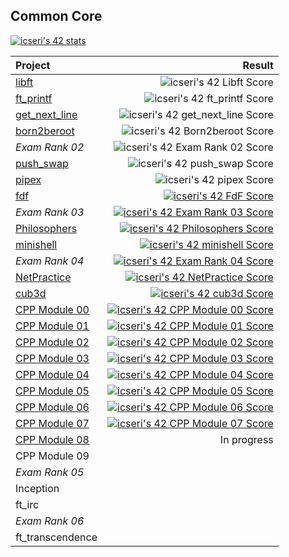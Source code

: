 ## Common Core

[![icseri's 42 stats](https://badge.nimon.fr/api/v2/clwhwslon104101rz9ciwa3r4/stats?cursusId=21&coalitionId=251)](https://github.com/cseriildi/42Vienna/tree/main/common_core)

| Project 			| Result |
|:------------------|-------:|
| [libft](./libft/)| ![icseri's 42 Libft Score](https://badge.nimon.fr/api/v2/clwhwslon104101rz9ciwa3r4/project/3623620)|
| [ft_printf](./ft_printf/)| ![icseri's 42 ft_printf Score](https://badge.nimon.fr/api/v2/clwhwslon104101rz9ciwa3r4/project/3637157)|
| [get_next_line](./get_next_line/)| ![icseri's 42 get_next_line Score](https://badge.nimon.fr/api/v2/clwhwslon104101rz9ciwa3r4/project/3637162)|
| [born2beroot](./born2beroot/)| ![icseri's 42 Born2beroot Score](https://badge.nimon.fr/api/v2/clwhwslon104101rz9ciwa3r4/project/3637163)|
| *Exam Rank 02* |![icseri's 42 Exam Rank 02 Score](https://badge.nimon.fr/api/v2/clwhwslon104101rz9ciwa3r4/project/3657688)|
| [push_swap](./push_swap/)| ![icseri's 42 push_swap Score](https://badge.nimon.fr/api/v2/clwhwslon104101rz9ciwa3r4/project/3658828)|
| [pipex](./pipex/)| ![icseri's 42 pipex Score](https://badge.nimon.fr/api/v2/clwhwslon104101rz9ciwa3r4/project/3658883)|
| [fdf](./fdf/)|[![icseri's 42 FdF Score](https://badge.nimon.fr/api/v2/clwhwslon104101rz9ciwa3r4/project/3702420)](https://github.com/Nimon77/badge42)|
| *Exam Rank 03*	|[![icseri's 42 Exam Rank 03 Score](https://badge.nimon.fr/api/v2/clwhwslon104101rz9ciwa3r4/project/3717815)](https://github.com/Nimon77/badge42)|
| [Philosophers](./philosophers/) |[![icseri's 42 Philosophers Score](https://badge.nimon.fr/api/v2/clwhwslon104101rz9ciwa3r4/project/3720145)](https://github.com/Nimon77/badge42)|
| [minishell](./minishell/) |[![icseri's 42 minishell Score](https://badge.nimon.fr/api/v2/clwhwslon104101rz9ciwa3r4/project/3720151)](https://github.com/Nimon77/badge42)|
| *Exam Rank 04*	| [![icseri's 42 Exam Rank 04 Score](https://badge.nimon.fr/api/v2/clwhwslon104101rz9ciwa3r4/project/4023687)](https://github.com/Nimon77/badge42) |
| [NetPractice](./netpractice/)	| [![icseri's 42 NetPractice Score](https://badge.nimon.fr/api/v2/clwhwslon104101rz9ciwa3r4/project/4032718)](https://github.com/Nimon77/badge42) |
| [cub3d](./cub3d/)		| [![icseri's 42 cub3d Score](https://badge.nimon.fr/api/v2/clwhwslon104101rz9ciwa3r4/project/4032719)](https://github.com/Nimon77/badge42) |
| [CPP Module 00](./CPP_Modules/cpp00/) | [![icseri's 42 CPP Module 00 Score](https://badge.nimon.fr/api/v2/clwhwslon104101rz9ciwa3r4/project/4032715)](https://github.com/Nimon77/badge42) |
| [CPP Module 01](./CPP_Modules/cpp01/) | [![icseri's 42 CPP Module 01 Score](https://badge.nimon.fr/api/v2/clwhwslon104101rz9ciwa3r4/project/4042912)](https://github.com/Nimon77/badge42) |
| [CPP Module 02](./CPP_Modules/cpp02/) | [![icseri's 42 CPP Module 02 Score](https://badge.nimon.fr/api/v2/clwhwslon104101rz9ciwa3r4/project/4077366)](https://github.com/Nimon77/badge42) |
| [CPP Module 03](./CPP_Modules/cpp03/) | [![icseri's 42 CPP Module 03 Score](https://badge.nimon.fr/api/v2/clwhwslon104101rz9ciwa3r4/project/4080576)](https://github.com/Nimon77/badge42) |
| [CPP Module 04](./CPP_Modules/cpp04/)	| [![icseri's 42 CPP Module 04 Score](https://badge.nimon.fr/api/v2/clwhwslon104101rz9ciwa3r4/project/4092534)](https://github.com/Nimon77/badge42) |
| [CPP Module 05](./CPP_Modules/cpp05/)	|[![icseri's 42 CPP Module 05 Score](https://badge.nimon.fr/api/v2/clwhwslon104101rz9ciwa3r4/project/4147776)](https://github.com/Nimon77/badge42)|
| [CPP Module 06](./CPP_Modules/cpp06/)	|[![icseri's 42 CPP Module 06 Score](https://badge.nimon.fr/api/v2/clwhwslon104101rz9ciwa3r4/project/4172422)](https://github.com/Nimon77/badge42)|
| [CPP Module 07](./CPP_Modules/cpp07/) | [![icseri's 42 CPP Module 07 Score](https://badge.nimon.fr/api/v2/clwhwslon104101rz9ciwa3r4/project/4253981)](https://github.com/Nimon77/badge42) |
| [CPP Module 08](./CPP_Modules/cpp08/) | In progress |
| CPP Module 09 	| |
| *Exam Rank 05* 	| |
| Inception 		| |
| ft_irc			| |
| *Exam Rank 06* 	| |
| ft_transcendence	| |